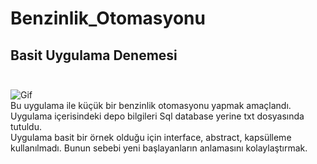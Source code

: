 # Benzinlik_Otomasyonu
## Basit Uygulama Denemesi <br/><br/>
![Gif](https://www.hareketligifler.net/data/media/1645/el-sallama-hareketli-resim-0010.gif)
<br/>  Bu uygulama ile küçük bir benzinlik otomasyonu yapmak amaçlandı.
<br/>  Uygulama içerisindeki depo bilgileri Sql database yerine txt dosyasında tutuldu.
<br/>  Uygulama basit bir örnek olduğu için interface, abstract, kapsülleme kullanılmadı. Bunun sebebi yeni başlayanların anlamasını kolaylaştırmak.
